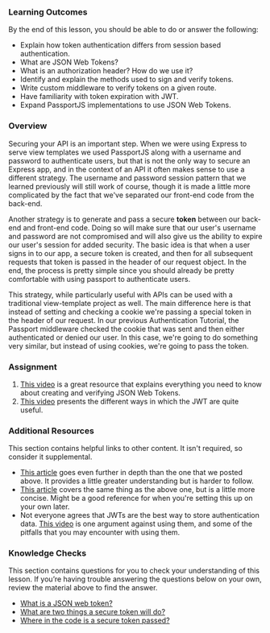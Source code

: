 ### Learning Outcomes
By the end of this lesson, you should be able to do or answer the following:

- Explain how token authentication differs from session based authentication.
- What are JSON Web Tokens? 
- What is an authorization header? How do we use it?
- Identify and explain the methods used to sign and verify tokens.
- Write custom middleware to verify tokens on a given route.
- Have familiarity with token expiration with JWT.
- Expand PassportJS implementations to use JSON Web Tokens.

### Overview
Securing your API is an important step. When we were using Express to serve view templates we used PassportJS along with a username and password to authenticate users, but that is not the only way to secure an Express app, and in the context of an API it often makes sense to use a different strategy.  The username and password session pattern that we learned previously will still work of course, though it is made a little more complicated by the fact that we've separated our front-end code from the back-end.

Another strategy is to generate and pass a secure **token** between our back-end and front-end code.  <span id='secure-token'>Doing so will make sure that our user's username and password are not compromised and will also give us the ability to expire our user's session for added security</span>. The basic idea is that when a user signs in to our app, a secure token is created, and then for all subsequent requests <span id='pass-token'>that token is passed in the header of our request object</span>. In the end, the process is pretty simple since you should already be pretty comfortable with using passport to authenticate users.

This strategy, while particularly useful with APIs can be used with a traditional view-template project as well. The main difference here is that instead of setting and checking a cookie we're passing a special token in the header of our request. In our previous Authentication Tutorial, the Passport middleware checked the cookie that was sent and then either authenticated or denied our user. In this case, we're going to do something very similar, but instead of using cookies, we're going to pass the token.


### Assignment

<div class="lesson-content__panel" markdown="1">

1. [This video](https://www.youtube.com/watch?v=7nafaH9SddU) is a great resource that explains everything you need to know about creating and verifying JSON Web Tokens.
2. [This video](https://www.youtube.com/watch?v=7Q17ubqLfaM) presents the different ways in which the JWT are quite useful.
</div>


### Additional Resources
This section contains helpful links to other content. It isn't required, so consider it supplemental.

- [This article](https://laptrinhx.com/a-practical-guide-for-jwt-authentication-using-node-js-and-express-917791379/) goes even further in depth than the one that we posted above. It provides a little greater understanding but is harder to follow.
- [This article](https://medium.com/@paul.allies/stateless-auth-with-express-passport-jwt-7a55ffae0a5c) covers the same thing as the above one, but is a little more concise.  Might be a good reference for when you're setting this up on your own later.
- Not everyone agrees that JWTs are the best way to store authentication data. [This video](https://www.youtube.com/watch?v=JdGOb7AxUo0) is one argument against using them, and some of the pitfalls that you may encounter with using them.


### Knowledge Checks 
This section contains questions for you to check your understanding of this lesson. If you’re having trouble answering the questions below on your own, review the material above to find the answer.

- <a class='knowledge-check-link' href='https://dev.to/_arpy/learn-using-jwt-with-passport-authentication-22n8'>What is a JSON web token?</a>
- <a class='knowledge-check-link' href='#secure-token'>What are two things a secure token will do?</a>
- <a class='knowledge-check-link' href='#pass-token'>Where in the code is a secure token passed?</a>